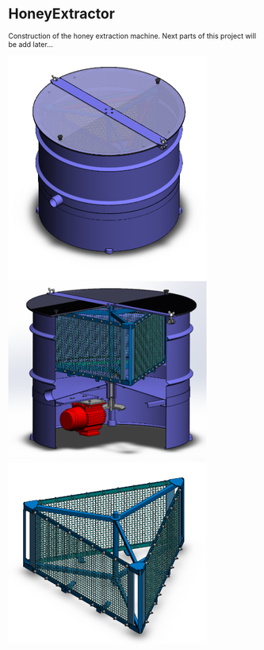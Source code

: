 # HoneyExtractor
Construction of the honey extraction machine. Next parts of this project will be add later...
<p float="left">
  <img src="/HoneyExtractor_1.PNG" width="400" />
  <img src="/HoneyExtractor_2.PNG" width="400" /> 
  <img src="/Basket.PNG" width="400" /> 
</p>
